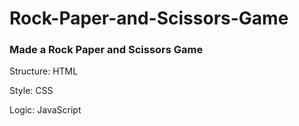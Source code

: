# Rock-Paper-and-Scissors-Game
<h3>Made a Rock Paper and Scissors Game</h3>
<p>Structure: HTML</p>
<p>Style: CSS</p>
<p>Logic: JavaScript</p>

